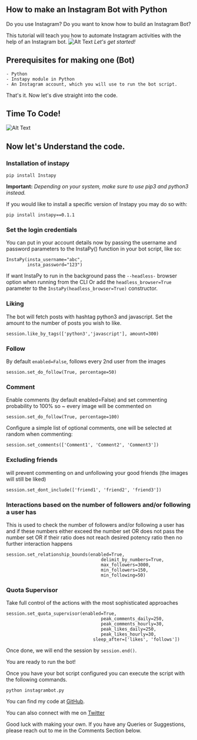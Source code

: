 ## How to make an Instagram Bot with Python

Do you use Instagram? 
Do you want to know how to build an Instagram Bot?

This tutorial will teach you how to automate Instagram activities with the help of an Instagram bot.
![Alt Text](https://dev-to-uploads.s3.amazonaws.com/i/47hqhlejs2u3q196q0zf.png)
*Let's get started!*

## **Prerequisites for making one (Bot)**
```
- Python
- Instapy module in Python
- An Instagram account, which you will use to run the bot script.
```
That's it. Now let's dive straight into the code.

## **Time To Code!**
![Alt Text](https://dev-to-uploads.s3.amazonaws.com/i/mo5hnxro9pod2xknybeh.png)
 
## **Now let's Understand the code.**

### **Installation of instapy**
```
pip install Instapy 
```
**Important:**  *Depending on your system, make sure to use pip3 and python3 instead.*

If you would like to install a specific version of Instapy you may do so with:

```
pip install instapy==0.1.1
```

### **Set the login credentials**

You can put in your account details now by passing the username and password parameters to the InstaPy() function in your bot script, like so:
```
InstaPy(insta_username="abc", 
        insta_password="123")
```
If want InstaPy to run in the background pass the `--headless-` browser option when running from the CLI
Or add the `headless_browser=True` parameter to the `InstaPy(headless_browser=True)` constructor.

### **Liking**
The bot will fetch posts with hashtag python3 and javascript.
Set the amount to the number of posts you wish to like.
```
session.like_by_tags(['python3','javascript'], amount=300)
```
### **Follow**

By default `enabled=False`, follows every 2nd user from the images
```
session.set_do_follow(True, percentage=50)
```
### **Comment**

Enable comments (by default enabled=False) and set commenting probability to 100% so ~ every image will be commented on
```
session.set_do_follow(True, percentage=100)
```

Configure a simple list of optional comments, one will be selected at random when commenting:
```
session.set_comments(['Comment1', 'Comment2', 'Comment3'])
```
### **Excluding friends**

will prevent commenting on and unfollowing your good friends (the images will still be liked)
```
session.set_dont_include(['friend1', 'friend2', 'friend3'])
```
### **Interactions based on the number of followers and/or following a user has**

This is used to check the number of followers and/or following a user has and if these numbers either exceed the number set OR does not pass the number set OR if their ratio does not reach desired potency ratio then no further interaction happens

```
session.set_relationship_bounds(enabled=True,
                                    delimit_by_numbers=True,
                                    max_followers=3000,
                                    min_followers=150,
                                    min_following=50)
```
### **Quota Supervisor**

Take full control of the actions with the most sophisticated approaches

```
session.set_quota_supervisor(enabled=True,
                                    peak_comments_daily=250,
                                    peak_comments_hourly=30,
                                    peak_likes_daily=250,
                                    peak_likes_hourly=30,
                                 sleep_after=['likes', 'follows'])
```
Once done, we will end the session by `session.end()`.

You are ready to run the bot!

Once you have your bot script configured you can execute the script with the following commands.
```
python instagrambot.py
```
You can find my code at [GitHub](https://github.com/ayushi7rawat/Instagram-Bot).


You can also connect with me on [Twitter](https://twitter.com/ayushi7rawat)

Good luck with making your own.
If you have any Queries or Suggestions, please reach out to me in the Comments Section below.